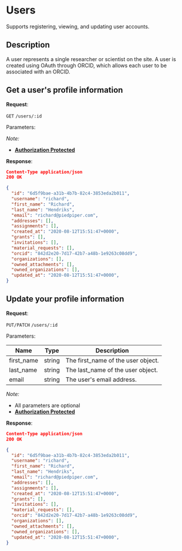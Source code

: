 # Users
Supports registering, viewing, and updating user accounts.

## Description
A user represents a single researcher or scientist on the site. A user is created using OAuth through ORCID, which allows each user to be associated with an ORCID.

## Get a user's profile information

**Request**:

`GET` `/users/:id`

Parameters:

*Note:*

- **[Authorization Protected](authentication.md)**

**Response**:

```json
Content-Type application/json
200 OK

{
  "id": "6d5f9bae-a31b-4b7b-82c4-3853eda2b011",
  "username": "richard",
  "first_name": "Richard",
  "last_name": "Hendriks",
  "email": "richard@piedpiper.com",
  "addresses": [],
  "assignments": [],
  "created_at": "2020-08-12T15:51:47+0000",
  "grants": [],
  "invitations": [],
  "material_requests": [],
  "orcid": "842d2e20-7d17-42b7-a48b-1e9263c08dd9",
  "organizations": [],
  "owned_attachments": [],
  "owned_organizations": [],
  "updated_at": "2020-08-12T15:51:47+0000",
}
```


## Update your profile information

**Request**:

`PUT/PATCH` `/users/:id`

Parameters:

Name       | Type   | Description
-----------|--------|---
first_name | string | The first_name of the user object.
last_name  | string | The last_name of the user object.
email      | string | The user's email address.



*Note:*

- All parameters are optional
- **[Authorization Protected](authentication.md)**

**Response**:

```json
Content-Type application/json
200 OK

{
  "id": "6d5f9bae-a31b-4b7b-82c4-3853eda2b011",
  "username": "richard",
  "first_name": "Richard",
  "last_name": "Hendriks",
  "email": "richard@piedpiper.com",
  "addresses": [],
  "assignments": [],
  "created_at": "2020-08-12T15:51:47+0000",
  "grants": [],
  "invitations": [],
  "material_requests": [],
  "orcid": "842d2e20-7d17-42b7-a48b-1e9263c08dd9",
  "organizations": [],
  "owned_attachments": [],
  "owned_organizations": [],
  "updated_at": "2020-08-12T15:51:47+0000",
}
```
